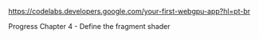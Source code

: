 https://codelabs.developers.google.com/your-first-webgpu-app?hl=pt-br



Progress
Chapter 4 - Define the fragment shader